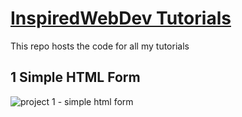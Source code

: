 # [InspiredWebDev Tutorials](http://inspiredwebdev.com)

This repo hosts the code for all my tutorials


## 1 Simple HTML Form

![project 1 - simple html form](/screenshots/#1_HTML_form.png)

